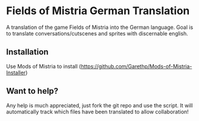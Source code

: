 # Fields of Mistria German Translation

A translation of the game Fields of Mistria into the German language. Goal is to translate conversations/cutscenes and sprites with discernable english.

## Installation

Use Mods of Mistria to install (https://github.com/Garethp/Mods-of-Mistria-Installer)

## Want to help?

Any help is much appreciated, just fork the git repo and use the script. It will automatically track which files have been translated to allow collaboration!